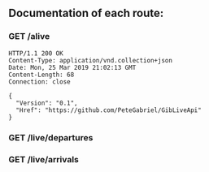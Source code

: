 
## Documentation of each route:

### GET /alive

```
HTTP/1.1 200 OK
Content-Type: application/vnd.collection+json
Date: Mon, 25 Mar 2019 21:02:13 GMT
Content-Length: 68
Connection: close

{
  "Version": "0.1",
  "Href": "https://github.com/PeteGabriel/GibLiveApi"
}
```

### GET /live/departures

### GET /live/arrivals